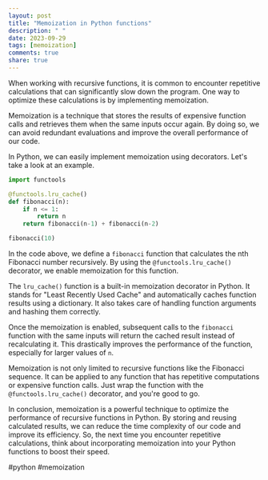 ```yaml
---
layout: post
title: "Memoization in Python functions"
description: " "
date: 2023-09-29
tags: [memoization]
comments: true
share: true
---
```


When working with recursive functions, it is common to encounter repetitive calculations that can significantly slow down the program. One way to optimize these calculations is by implementing memoization.

Memoization is a technique that stores the results of expensive function calls and retrieves them when the same inputs occur again. By doing so, we can avoid redundant evaluations and improve the overall performance of our code.

In Python, we can easily implement memoization using decorators. Let's take a look at an example.

```python
import functools

@functools.lru_cache()
def fibonacci(n):
    if n <= 1:
        return n
    return fibonacci(n-1) + fibonacci(n-2)

fibonacci(10)
```

In the code above, we define a `fibonacci` function that calculates the nth Fibonacci number recursively. By using the `@functools.lru_cache()` decorator, we enable memoization for this function.

The `lru_cache()` function is a built-in memoization decorator in Python. It stands for "Least Recently Used Cache" and automatically caches function results using a dictionary. It also takes care of handling function arguments and hashing them correctly.

Once the memoization is enabled, subsequent calls to the `fibonacci` function with the same inputs will return the cached result instead of recalculating it. This drastically improves the performance of the function, especially for larger values of `n`.

Memoization is not only limited to recursive functions like the Fibonacci sequence. It can be applied to any function that has repetitive computations or expensive function calls. Just wrap the function with the `@functools.lru_cache()` decorator, and you're good to go.

In conclusion, memoization is a powerful technique to optimize the performance of recursive functions in Python. By storing and reusing calculated results, we can reduce the time complexity of our code and improve its efficiency. So, the next time you encounter repetitive calculations, think about incorporating memoization into your Python functions to boost their speed.

#python #memoization